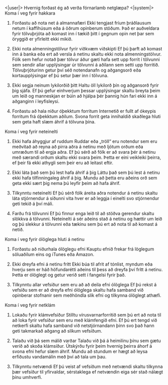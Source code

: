 <|user|>
Hvernig forðast ég að verða fórnarlamb netglæpa?
<|system|>
Koma í veg fyrir hakkara

1. Forðastu að nota net á almannafæri
Ekki tengjast fríum þráðlausum netum í kaffihúsum eða á öðrum opinberum stöðum. Það er auðveldara fyrir tölvuþrjóta að komast inn í tækið þitt í gegnum opin net þar sem öryggið er yfirleitt ekki mikið.

2. Ekki nota almenningstölvur fyrir viðkvæm viðskipti
Ef þú þarft að komast inn á banka eða ert að versla á netinu skaltu ekki nota almenningstölvur. Fólk sem hefur notað þær tölvur áður gæti hafa sett upp forrit í tölvunni sem sendir allar upplýsingar úr tölvunni á aðilann sem setti upp forritið. Tölvuþrjóturinn getur því séð notendanafn og aðgangsorð eða kortaupplýsingar ef þú setur þær inn í tölvuna.

3. Ekki segja neinum lykilorðið þitt
Haltu öll lykilorð þín og aðgansorð fyrir þig sjáfa. Ef þú gefur einhverjum þessar upplýsingar skaltu breyta þeim um leið og manneskjan er búin að hjálpa þér þannig hún fari ekki inn á aðganginn í leyfisleysi.

4. Forðastu að hala niður óþekktum forritum
Internetið er fullt af ókeypis forritum frá óþekktum aðilum. Svona forrit geta innihaldið skaðlega hluti sem geta haft slæm áhrif á tölvuna þína.

Koma í veg fyrir neteinelti

1. Ekki hafa áhyggjur af ruddum
Ruddar eða „tröll“ eru notendur sem eru meðvitað að reyna að pirra aðra á netinu með ljótum orðum eða umræðum til að ergja aðra. Ef þú sérð að fólk er að svara þér á netinu með særandi orðum skaltu ekki svara þeim. Þetta er eini veikleiki þeirra, ef þeir fá ekki athygli sem þeir eru að leitast eftir.

2. Ekki láta það sem þú lest hafa áhrif á þig
Láttu það sem þú lest á netinu ekki hafa tilfinningaleg áhrif á þig. Mundu að þetta eru aðeins orð sem geta ekki sært þig nema þú leyfir þeim að hafa áhrif.

3. Tilkynntu neteinelti
Ef þú sérð fólk áreita aðra notendur á netinu skaltu láta stjórnendur á síðunni vita hver er að leggja í einelti svo stjórnendur geti tekið á því máli.

4. Farðu frá tölvunni
Ef þú finnur enga leið til að stöðva gerendur skaltu slökkva á tölvunni. Neteinelti á sér aðeins stað á netinu og hættir um leið og þú slekkur á tölvunni eða tækinu sem þú ert að nota til að komast á netið.

Koma í veg fyrir ólöglega hluti á netinu

1. Forðastu að niðurhala ólöglegu efni
Kauptu efnið frekar frá löglegum söluaðilum eins og iTunes eða Amazon.

2. Ekki dreyfa efni á netinu frítt
Ekki búa til afrit af tónlist, myndum eða hverju sem er háð höfundarétti aðeins til þess að dreyfa því frítt á netinu. Þetta er ólöglegt og getur verið sett í fangelsi fyrir það.

3. Tilkynntu allar vefsíður sem eru að að deila efni ólöglega
Ef þú rekst á vefsíðu sem er að dreyfa efni ólöglega skaltu hafa samband við opinberar stofnanir sem meðhöndla slík efni og tilkynna ólöglegt athæfi.

Koma í veg fyrir netklám

1. Lokaðu fyrir klámvefsíður
Stilltu vírusvarnarforritið sem þú ert að nota til að loka fyrir vefsíður sem eru með klámfengið efni. Ef þú ert tengd við netkerfi skaltu hafa samband við netstjórnandann þinn svo það hann geti takmarkað aðgang að slíkum vefsíðum.

2. Talaðu við þá sem málið varðar
Talaðu við þá á heimilinu þínu sem gætu verið að skoða klámsíður. Útskýrðu fyrir þeim hvernig þeirra áhorf á svona efni hefur slæm áhrif. Mundu að stundum er hægt að leysa erfiðustu vandamálin með því að tala um þau.

3. Tilkynntu netvændi
Ef þú veist af vefsíðum með netvændi skaltu tilkynna þær vefsíður til yfirvaldar, sérstaklega ef netvændin eiga sér stað nálægt þínu umhverfi.